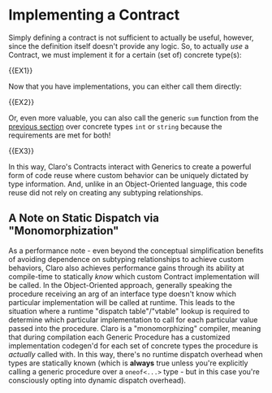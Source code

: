 # Implementing a Contract

Simply defining a contract is not sufficient to actually be useful, however, since the definition itself doesn't provide
any logic. So, to actually *use* a Contract, we must implement it for a certain (set of) concrete type(s):

{{EX1}}

Now that you have implementations, you can either call them directly:

{{EX2}}

Or, even more valuable, you can also call the generic `sum` function from the 
[previous section](../contracts.generated_docs.md#fig-2) over concrete types `int` or `string` because the requirements are 
met for both!

{{EX3}}

In this way, Claro's Contracts interact with Generics to create a powerful form of code reuse where custom behavior can
be uniquely dictated by type information. And, unlike in an Object-Oriented language, this code reuse did not rely on
creating any subtyping relationships.

## A Note on Static Dispatch via "Monomorphization"

As a performance note - even beyond the conceptual simplification benefits of avoiding dependence on subtyping
relationships to achieve custom behaviors, Claro also achieves performance gains through its ability at compile-time to
statically *know* which custom Contract implementation will be called. In the Object-Oriented approach, generally
speaking the procedure receiving an arg of an interface type doesn't know which particular implementation will be called
at runtime. This leads to the situation where a runtime "dispatch table"/"vtable" lookup is required to determine which
particular implementation to call for each particular value passed into the procedure. Claro is a "monomorphizing"
compiler, meaning that during compilation each Generic Procedure has a customized implementation codegen'd for each set
of concrete types the procedure is *actually* called with. In this way, there's no runtime dispatch overhead when types
are statically known (which is __always__ true unless you're explicitly calling a generic procedure over a `oneof<...>`
type - but in this case you're consciously opting into dynamic dispatch overhead).